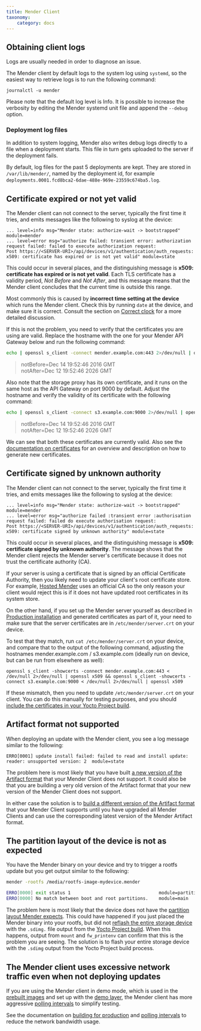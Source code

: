 ```yaml
---
title: Mender Client
taxonomy:
    category: docs
---
```


## Obtaining client logs

Logs are usually needed in order to diagnose an issue.

The Mender client by default logs to the system log using `systemd`, so the easiest way to retrieve logs
is to run the following command:

```
journalctl -u mender
```

Please note that the default log level is Info. It is possible to increase the
verbosity by editing the Mender systemd unit file and append the `--debug` option.

### Deployment log files

In addition to system logging, Mender also writes debug logs directly to a file when
a deployment starts. This file in turn gets uploaded to the server if the
deployment fails.

By default, log files for the past 5 deployments are kept.
They are stored in `/var/lib/mender/`, named by the deployment id,
for example `deployments.0001.fcd8bca2-6dae-488e-969e-23559c674ba5.log`.


## Certificate expired or not yet valid

The Mender client can not connect to the server, typically the first time it tries, and emits messages like the following to syslog at the device:

```
... level=info msg="Mender state: authorize-wait -> bootstrapped" module=mender
... level=error msg="authorize failed: transient error: authorization request failed: failed to execute authorization request:
Post https://<SERVER-URI>/api/devices/v1/authentication/auth_requests: x509: certificate has expired or is not yet valid" module=state
```

This could occur in several places, and the distinguishing message is **x509: certificate has expired or is not yet valid**.
Each TLS certificate has a validity period, *Not Before* and *Not After*, and this message means that the Mender client concludes that
the current time is outside this range.

Most commonly this is caused by **incorrect time setting at the device** which runs the Mender client. Check this by
running `date` at the device, and make sure it is correct. Consult the section on [Correct clock](../../devices/system-requirements#correct-clock) 
for a more detailed discussion.

If this is not the problem, you need to verify that the certificates you are using are valid.
Replace the hostname with the one for your Mender API Gateway below and run the following command:

```bash
echo | openssl s_client -connect mender.example.com:443 2>/dev/null | openssl x509 -noout -dates
```
> notBefore=Dec 14 19:52:46 2016 GMT  
> notAfter=Dec 12 19:52:46 2026 GMT  

Also note that the storage proxy has its own certificate, and it runs on the same host as the API Gateway
on port 9000 by default. Adjust the hostname and verify the validity of its certificate with the following command:

```bash
echo | openssl s_client -connect s3.example.com:9000 2>/dev/null | openssl x509 -noout -dates
```
> notBefore=Dec 14 19:52:46 2016 GMT  
> notAfter=Dec 12 19:52:46 2026 GMT  

We can see that both these certificates are currently valid.
Also see the [documentation on certificates](../../administration/certificates-and-keys) for an
overview and description on how to generate new certificates.


## Certificate signed by unknown authority

The Mender client can not connect to the server, typically the first time it tries, and emits messages like the following to syslog at the device:

```
... level=info msg="Mender state: authorize-wait -> bootstrapped" module=mender
... level=error msg="authorize failed :transient error :authorisation request failed: failed do execute authorisation request:
Post https://<SERVER-URI>/api/devices/v1/authentication/auth_requests: x509: certificate signed by unknown authority" module=state
```

This could occur in several places, and the distinguishing message is **x509: certificate signed by unknown authority**.
The message shows that the Mender client rejects the Mender server's certificate because it does not trust the certificate
authority (CA).

If your server is using a certificate that is signed by an official Certificate Authority, then you likely
need to update your client's root certificate store. For example, [Hosted Mender](https://hosted.mender.io?target=_blank)
uses an official CA so the only reason your client would reject this is if it does not have updated root certificates
in its system store.

On the other hand, if you set up the Mender server yourself as described in
[Production installation](../../administration/production-installation) and generated certificates as part of it,
your need to make sure that the server certificates are in `/etc/mender/server.crt` on your device.

To test that they match, run `cat /etc/mender/server.crt` on your device, and compare that to the output
of the following command, adjusting the hostnames mender.example.com / s3.example.com (ideally run on device, but can be run from elsewhere as well):

```
openssl s_client -showcerts -connect mender.example.com:443 < /dev/null 2>/dev/null | openssl x509 && openssl s_client -showcerts -connect s3.example.com:9000 < /dev/null 2>/dev/null | openssl x509
```

If these mismatch, then you need to update `/etc/mender/server.crt` on your client.
You can do this manually for testing purposes, and you should
[include the certificates in your Yocto Project build](../../artifacts/building-for-production#including-the-client-certificates).

## Artifact format not supported

When deploying an update with the Mender client, you see a log message similar to the following:

```
ERRO[0001] update install failed: failed to read and install update: reader: unsupported version: 2  module=state
```

The problem here is most likely that you have built [a new version of the Artifact format](../../architecture/mender-artifacts#versions)
that your Mender Client does not support. It could also be that you are building a very old version of the
Artifact format that your new version of the Mender Client does not support.

In either case the solution is to [build a different version of the Artifact format](../../artifacts/modifying-a-mender-artifact#write-a-new-artifact) that your Mender Client supports
until you have upgraded all Mender Clients and can use the corresponding latest version of the Mender Artifact format.



## The partition layout of the device is not as expected

You have the Mender binary on your device and try to trigger a rootfs update but you get output similar to the following:

```bash
mender -rootfs /media/rootfs-image-mydevice.mender

ERRO[0000] exit status 1                                 module=partitions
ERRO[0000] No match between boot and root partitions.    module=main
```

The problem here is most likely that the device does not have the [partition layout Mender expects](../../devices/partition-layout). This could have happened if you just placed the Mender binary into your rootfs, but did not [reflash the entire storage device](../../artifacts/provisioning-a-new-device) with the `.sdimg.` file output from the [Yocto Project build](../../artifacts/building-mender-yocto-image). When this happens, output from `mount` and `fw_printenv` can confirm that this is the problem you are seeing. The solution is to flash your entire storage device with the `.sdimg` output from the Yocto Project build process.



## The Mender client uses excessive network traffic even when not deploying updates

If you are using the Mender client in demo mode, which is used in the [prebuilt images](../../getting-started/download-test-images) and set up with the [demo layer](../../artifacts/building-mender-yocto-image#adding-the-meta-layers), the Mender client has more aggressive [polling intervals](../../client-configuration/configuration-file/polling-intervals) to simplify testing.

See the documentation on [building for production](../../artifacts/building-for-production) and [polling intervals](../../client-configuration/configuration-file/polling-intervals) to reduce the network bandwidth usage.
